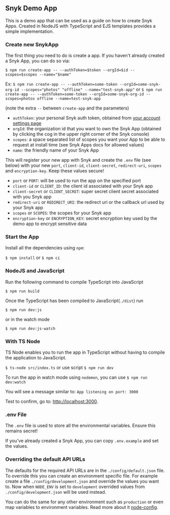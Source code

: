 ## Snyk Demo App

This is a demo app that can be used as a guide on how to create Snyk Apps. Created in NodeJS with TypeScript and EJS templates provides a simple implementation.

### Create new SnykApp

The first thing you need to do is create a app. If you haven't already created a Snyk App, you can do so via:

`$ npm run create-app -- --authToken=$token --orgId=$id --scopes=$scopes --name="$name"`

Ex:
`$ npm run create-app -- --authToken=some-token --orgId=some-snyk-org-id --scopes="photos" "offline" --name="test-snyk-app"`
or
`$ npm run create-app -- --authToken=some-token --orgId=some-snyk-org-id --scopes=photos offline --name=test-snyk-app`

(note the extra `--` between `create-app` and the parameters)

- `authToken`: your personal Snyk auth token, obtained from [your account settings page](https://app.snyk.io/account)
- `orgId`: the organization id that you want to own the Snyk App (obtained by clicking the cog in the upper right corner of the Snyk console)
- `scopes`: a space separated list of scopes you want your App to be able to request at install time (see Snyk Apps docs for allowed values)
- `name`: the friendly name of your Snyk App

This will register your new app with Snyk and create the `.env` file (see below) with your new `port`, `client-id`, `client-secret`, `redirect-uri`, `scopes` and `encryption-key`. Keep these values secure!

- `port` or `PORT`: will be used to run the app on the specified port
- `client-id` or `CLIENT_ID`: the client id associated with your Snyk app
- `client-secret` or `CLIENT_SECRET`: super secret client secret associated with you Snyk app
- `redirect-uri` or `REDIRECT_URI`: the redirect uri or the callback url used by your Snyk app
- `scopes` or `SCOPES`: the scopes for your Snyk app
- `encryption-key` or `ENCRYPTION_KEY`: secret encryption key used by the demo app to encrypt sensitive data

### Start the App

Install all the dependencies using `npm`:

`$ npm install` or `$ npm ci`

### NodeJS and JavaScript

Run the following command to compile TypeScript into JavaScript

`$ npm run build`

Once the TypeScript has been compiled to JavaScript(`./dist`) run

`$ npm run dev:js`

or in the watch mode

`$ npm run dev:js-watch`

### With TS Node

TS Node enables you to run the app in TypeScript without having to compile the application to JavaScript.

`$ ts-node src/index.ts` or use script `$ npm run dev`

To run the app in watch mode using `nodemon`, you can use `$ npm run dev:watch`

You will see a message similar to: `App listening on port: 3000`

Test to confirm, go to: [http://localhost:3000](http://localhost:3000).

### .env File

The `.env` file is used to store all the environmental variables. Ensure this remains secret!

If you've already created a Snyk App, you can copy `.env.example` and set the values.

### Overriding the default API URLs

The defaults for the required API URLs are in the `./config/default.json` file. To override this you can create an
environment specific file. For example create a file `./config/development.json` and override the values you want to.
Now when `NODE_ENV` is set to `development` overrided values from `./config/development.json` will be used instead.

You can do the same for any other environment such as `production` or even map variables to environment variables.
Read more about it [node-config](https://github.com/lorenwest/node-config/wiki/Environment-Variables).
